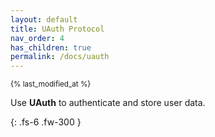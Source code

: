 ```yaml
---
layout: default
title: UAuth Protocol
nav_order: 4
has_children: true
permalink: /docs/uauth
---
```

<sub>{% last_modified_at %}</sub>

Use **UAuth** to authenticate and store user data.

{: .fs-6 .fw-300 }